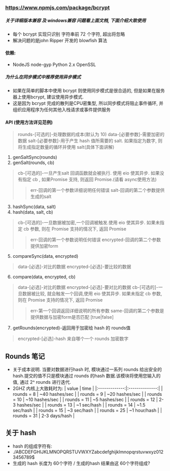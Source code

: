 ### https://www.npmjs.com/package/bcrypt

##### 关于详细版本兼容 及  windows兼容 问题看上面文档, 下面介绍大致使用
* 每个 bcrypt 实现只识别 字符串前 72 个字符, 超出将忽略
* 解决问题的是john Ripper 开发的 blowfish 算法

#### 依赖:
* NodeJS node-gyp Python 2.x OpenSSL



##### 为什么在同步模式中推荐使用异步模式
* 如果在简单的脚本中使用 bcrypt 则使用同步模式是很合适的, 但是如果在服务器上使用bcrypt, 建议使用异步模式.
* 这是因为 bcrypt 完成的散列是CPU密集型, 所以同步模式将阻止事件循环, 并组织应用程序为任何其他入栈请求或事件提供服务

#### API (使用方法详见范例)

> rounds-[可选的]-处理数据的成本(默认为 10)
> data-[必要参数]-需要加密的数据
> salt-[必要参数]-用于产生 hash 值所需要的 salt. 如果指定为数字, 则将生成指定数量的循环并使用 salt(具体下面讲解)

1. genSaltSync(rounds)
2. genSalt(rounds, cb)
> cb-[可选的]-一旦产生salt 回调函数就会被执行. 使用 eio 使其异步. 如果没有指定 cb , 如果Promise 支持, 则返回 Promise.(请看 async使用方法)
>> err-回调的第一个参数详细说明任何错误
>> salt-回调的第二个参数提供生成的salt

3. hashSync(data, salt)
4. hash(data, salt, cb)
> cb-[可选的]-一旦数据被加密,一个回调被触发.使用 eio 使其异步. 如果未指定 cb 参数, 则在 Promise 支持的情况下, 返回 Promise
>> err-回调的第一个参数说明任何错误
>> encrypted-回调的第二个参数提供加密form

5. compareSync(data, encrypted)
> data-[必选]-对比的数据
> encrypted-[必选]-要比较的数据

6. compare(data, encrypted, cb)
> data-[必选]-对比的数据
> encrypted-[必选]-要对比的数据
> cb-[可选的]-一旦数据被比较, 就会触发一个回调,使用 eio 使其异步. 如果未指定 cb 参数, 则在 Promise 支持的情况下, 返回 Promise
>> err-第一个回调返回详细说明的所有参数
>> same-回调的第二个参数是 提供数据与加密form是否匹配 [true|false]

7. getRounds(encrypted)-返回用于加密给 hash 的 rounds值
> encrypted-[必选]-hash 来自哪个一个 rounds 加密数字


## Rounds 笔记
* 关于成本说明. 当要对数据进行hash 时, 模块通过一系列 rounds 给出安全的 hash.提交的值不只是模块通过 rounds 的hash 数据.该模块将使用您输入的值, 通过 2^ rounds 进行迭代.
* 2GHZ 内核上大致耗时为:
| value           |  time          |
|:-------------:|:--------------:|
| rounds = 8      | ~40 hashes/sec |
| rounds = 9      | ~20 hashes/sec |
| rounds = 10     | ~10 hashes/sec |
| rounds = 11     | ~5  hashes/sec |
| rounds = 12     | 2-3 hashes/sec |
| rounds = 13     | ~1   sec/hash  |
| rounds = 14     | ~1.5 sec/hash  |
| rounds = 15     | ~3   sec/hash  |
| rounds = 25     | ~1  hour/hash  |
| rounds = 31     | 2-3 days/hash  |

## 关于 hash
* hash 的组成字符有:
* ./ABCDEFGHIJKLMNOPQRSTUVWXYZabcdefghijklmnopqrstuvwxyz0123456789$
* 生成的 hash 长度为 60个字符 / 生成的hash 结果由这 60个字符组成?
